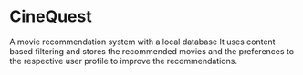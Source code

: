 # CineQuest
A movie recommendation system with a local database
It uses content based filtering and stores the recommended movies and the preferences to the respective user profile to improve the recommendations. 